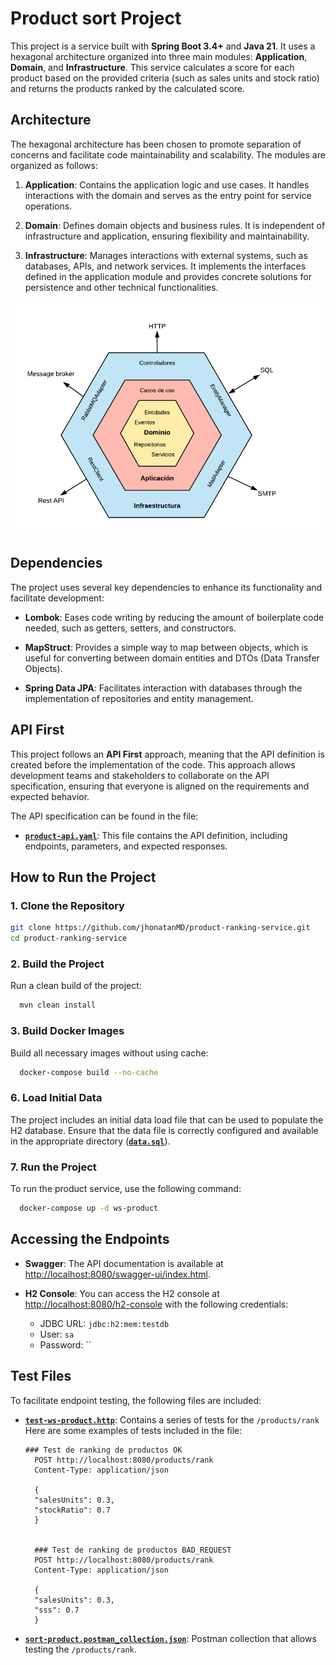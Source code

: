 # Product sort Project

This project is a service built with **Spring Boot 3.4+** and **Java 21**. It uses a hexagonal architecture organized into three main modules: **Application**, **Domain**, and **Infrastructure**. This service calculates a score for each product based on the provided criteria (such as sales units and stock ratio) and returns the products ranked by the calculated score.

## Architecture

The hexagonal architecture has been chosen to promote separation of concerns and facilitate code maintainability and scalability. The modules are organized as follows:

1. **Application**: Contains the application logic and use cases. It handles interactions with the domain and serves as the entry point for service operations.

2. **Domain**: Defines domain objects and business rules. It is independent of infrastructure and application, ensuring flexibility and maintainability.

3. **Infrastructure**: Manages interactions with external systems, such as databases, APIs, and network services. It implements the interfaces defined in the application module and provides concrete solutions for persistence and other technical functionalities.

![img_2.png](img/img_2.png)

## Dependencies

The project uses several key dependencies to enhance its functionality and facilitate development:

- **Lombok**: Eases code writing by reducing the amount of boilerplate code needed, such as getters, setters, and constructors.

- **MapStruct**: Provides a simple way to map between objects, which is useful for converting between domain entities and DTOs (Data Transfer Objects).

- **Spring Data JPA**: Facilitates interaction with databases through the implementation of repositories and entity management.

## API First

This project follows an **API First** approach, meaning that the API definition is created before the implementation of the code. This approach allows development teams and stakeholders to collaborate on the API specification, ensuring that everyone is aligned on the requirements and expected behavior.

The API specification can be found in the file:

- **[`product-api.yaml`](./src/main/resources/open-api/product-api.yaml)**: This file contains the API definition, including endpoints, parameters, and expected responses.


## How to Run the Project

### 1. Clone the Repository

```bash
git clone https://github.com/jhonatanMD/product-ranking-service.git
cd product-ranking-service
```

### 2. Build the Project

Run a clean build of the project:

```bash
  mvn clean install
```

### 3. Build Docker Images

Build all necessary images without using cache:

```bash
  docker-compose build --no-cache
```

### 6. Load Initial Data

The project includes an initial data load file that can be used to populate the H2 database. Ensure that the data file is correctly configured and available in the appropriate directory (**[`data.sql`](./infrastructure/src/main/resources/data.sql)**).

### 7. Run the Project

To run the product service, use the following command:

```bash
  docker-compose up -d ws-product
```

## Accessing the Endpoints

- **Swagger**: The API documentation is available at [http://localhost:8080/swagger-ui/index.html](http://localhost:8080/swagger-ui/index.html).

- **H2 Console**: You can access the H2 console at [http://localhost:8080/h2-console](http://localhost:8080/h2-console) with the following credentials:
    - JDBC URL: `jdbc:h2:mem:testdb`
    - User: `sa`
    - Password: ``



## Test Files

To facilitate endpoint testing, the following files are included:

- **[`test-ws-product.http`](./test-ws-product.http)**: Contains a series of tests for the `/products/rank` Here are some examples of tests included in the file:

  ```http
  ### Test de ranking de productos OK
    POST http://localhost:8080/products/rank
    Content-Type: application/json
    
    {
    "salesUnits": 0.3,
    "stockRatio": 0.7
    }
    
    
    ### Test de ranking de productos BAD_REQUEST
    POST http://localhost:8080/products/rank
    Content-Type: application/json
    
    {
    "salesUnits": 0.3,
    "sss": 0.7
    }

  ```

- **[`sort-product.postman_collection.json`](./sort-product.postman_collection.json)**: Postman collection that allows testing the `/products/rank`.
